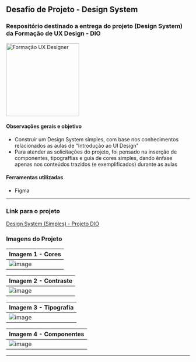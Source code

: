 <h2>Desafio de Projeto - Design System</h2> 

### Respositório destinado a entrega do projeto (Design System) da **Formação de UX Design - DIO**

<img src="https://hermes.dio.me/tracks/0b5c4809-2339-47e7-b9df-56359e44ac1a.png" alt="Formação UX Designer" class="sc-loOCLO cKIjBK" width="200em">

#### Observações gerais e objetivo
- Construir um Design System simples, com base nos conhecimentos relacionados as aulas de "Introdução ao UI Design"
- Para atender as solicitações do projeto, foi pensado na inserção de componentes, tipograffias e guia de cores simples, dando ênfase apenas nos conteúdos trazidos (e exemplificados) durante as aulas

#### Ferramentas utilizadas
- Figma

---

### Link para o projeto
[Design System (Simples) - Projeto DIO](https://www.figma.com/design/IoMBJiZBGYRPi5WP3OldqZ/Design-System-(Simples)---Projeto-DIO?node-id=0%3A33&t=qGgGT4V5VQOaoTB1-1)



### Imagens do Projeto

| Imagem 1 - Cores |
| --- |
| ![image](https://github.com/ClaraCosta/Desafio-Projeto---Design-System/assets/89088484/cfae7edf-0afa-43a9-867e-ddacea3561d3)|

| Imagem 2 - Contraste |
| --- |
| ![image](https://github.com/ClaraCosta/Desafio-Projeto---Design-System/assets/89088484/72223f28-ae2b-4b3b-934e-2da2249c6bbb)|

| Imagem 3 - Tipografia |
| --- |
| ![image](https://github.com/ClaraCosta/Desafio-Projeto---Design-System/assets/89088484/b3c61518-2d7c-4a3a-97c1-f143a8f0f24e)|

| Imagem 4 - Componentes |
| --- |
| ![image](https://github.com/ClaraCosta/Desafio-Projeto---Design-System/assets/89088484/7e72437f-8a9c-4156-8338-07abcedd2f3c) |

---
